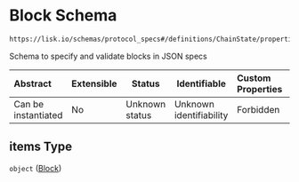 # Block Schema

```txt
https://lisk.io/schemas/protocol_specs#/definitions/ChainState/properties/chain/items
```

Schema to specify and validate blocks in JSON specs

| Abstract            | Extensible | Status         | Identifiable            | Custom Properties | Additional Properties | Access Restrictions | Defined In                                                                                     |
| :------------------ | ---------- | -------------- | ----------------------- | :---------------- | --------------------- | ------------------- | ---------------------------------------------------------------------------------------------- |
| Can be instantiated | No         | Unknown status | Unknown identifiability | Forbidden         | Allowed               | none                | [lisk_protocol_specs.schema.json\*](../lisk_protocol_specs.schema.json 'open original schema') |

## items Type

`object` ([Block](lisk_protocol_specs-definitions-block.md))
